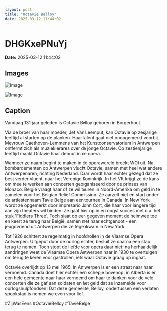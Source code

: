 ```yaml
---
layout: post
title: "Octavie Belloy"
date: 2025-03-12 11:44:02
---
```


# DHGKxePNuYj

**Date:** 2025-03-12 11:44:02

## Images

![Image](/zij.was.eens/images/DHGKxePNuYj_0.webp)

![Image](/zij.was.eens/images/DHGKxePNuYj_1.webp)

## Caption

Vandaag 131 jaar geleden is Octavie Belloy geboren in Borgerhout.

Via de broer van haar moeder, Jef Van Leemput, kan Octavie op zesjarige leeftijd al starten op de planken. Haar talent gaat niet onopgemerkt voorbij. Mevrouw Caethoven-Lemmens van het Kunstconservatorium in Antwerpen ontfermt zich als muzieklerares over de jonge Octavie. Op zestienjarige leeftijd maakt Octavie haar debuut in de opera. 

Wanneer ze naam begint te maken in de operawereld breekt WOI uit. Na bombardementen op Antwerpen vlucht Octavie, samen met heel wat andere Antwerpenaren, richting Nederland. Daar wordt haar echter gezegd dat ze best verder vlucht, naar het Verenigd Koninkrijk. In het VK krijgt ze de kans om mee te werken aan concerten georganiseerd door de prinses van Monaco. België vraagt haar of ze wil touren in Noord-Amerika om geld in te zamelen voor het Belgian Relief Commission. Ze aarzelt niet en start onder de artiestennaam Tavie Belge aan een tournee in Canada. In New York wordt ze opgemerkt door impresario John Cort, die haar voor langere tijd aan zijn theaters wil binden. Ze gaat hier op in en oogst succes met o.a. het stuk 'Fiddlers Three'. Toch slaat op een gegeven moment de heimwee toe en keert ze terug naar België, samen met haar echtgenoot - een jeugdvriend uit Antwerpen die ze tegenkwam in New York. 

Tot 1926 schittert ze regelmatig in hoofdrollen in de Vlaamse Opera Antwerpen. Uitgeput door de oorlog echter, besluit ze daarna een stap terug te nemen. Toch stopt de liefde voor opera daar niet: na herhaaldelijk aandringen weet de Vlaamse Opera Antwerpen haar in 1930 te overtuigen om terug te keren voor gastrollen, iets waar Octavie graag op ingaat. 

Octavie overlijdt op 13 mei 1965. In Antwerpen is er een straat naar haar vernoemd. Canada doet hier echter een schepje bovenop: in Alberta is er een hele gemeente naar haar vernoemd om haar te danken voor de vele concerten die ze gaf aan soldaten en het geld dat ze inzamelde voor oorlogshulpfondsen! Dat deze gemeente, Belloy, ondertussen een verlaten spookstad is nemen we even voor lief. 

#ZijWasEens #OctavieBelloy #TavieBelge

